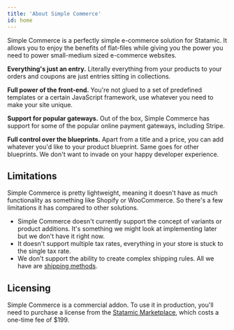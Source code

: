 ```yaml
---
title: 'About Simple Commerce'
id: home
---
```

Simple Commerce is a perfectly simple e-commerce solution for Statamic. It allows you to enjoy the benefits of flat-files while giving you the power you need to power small-medium sized e-commerce websites.

**Everything's just an entry.** Literally everything from your products to your orders and coupons are just entries sitting in collections.

**Full power of the front-end.** You're not glued to a set of predefined templates or a certain JavaScript framework, use whatever you need to make your site unique.

**Support for popular gateways.** Out of the box, Simple Commerce has support for some of the popular online payment gateways, including Stripe.

**Full control over the blueprints.** Apart from a title and a price, you can add whatever you'd like to your product blueprint. Same goes for other blueprints. We don't want to invade on your happy developer experience.

## Limitations
Simple Commerce is pretty lightweight, meaning it doesn't have as much functionality as something like Shopify or WooCommerce. So there's a few limitations it has compared to other solutions.

* Simple Commerce doesn't currently support the concept of variants or product additions. It's something we might look at implementing later but we don't have it right now.
* It doesn't support multiple tax rates, everything in your store is stuck to the single tax rate.
* We don't support the ability to create complex shipping rules. All we have are [shipping methods](./shipping).

## Licensing
Simple Commerce is a commercial addon. To use it in production, you'll need to purchase a license from the [Statamic Marketplace](https://statamic.com/addons/double-three-digital/simple-commerce), which costs a one-time fee of $199.
